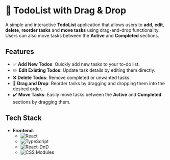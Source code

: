# 📝 TodoList with Drag & Drop

A simple and interactive **TodoList** application that allows users to **add**, **edit**, **delete**, **reorder tasks** and **move tasks** using drag-and-drop functionality. Users can also move tasks between the **Active** and **Completed** sections.

## Features

- ✅ **Add New Todos**: Quickly add new tasks to your to-do list.
- ✏️ **Edit Existing Todos**: Update task details by editing them directly.
- ❌ **Delete Todos**: Remove completed or unwanted tasks.
- 🔄 **Drag and Drop**: Reorder tasks by dragging and dropping them into the desired order.
- ✔️ **Move Tasks**: Easily move tasks between the **Active** and **Completed** sections by dragging them.

## Tech Stack

- **Frontend**: 
  - ![React](https://img.shields.io/badge/React-61DAFB?style=flat&logo=react&logoColor=black)
  - ![TypeScript](https://img.shields.io/badge/TypeScript-007ACC?style=flat&logo=typescript&logoColor=white)
  - ![React-DnD](https://img.shields.io/badge/React--DnD-2B7F4D?style=flat&logo=react&logoColor=white)
  - ![CSS Modules](https://img.shields.io/badge/CSS%20Modules-000000?style=flat&logo=css3&logoColor=white)

